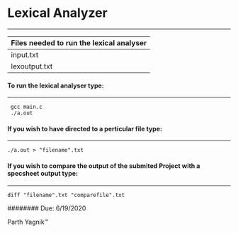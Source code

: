 # Lexical Analyzer
---


 Files needed to run the lexical analyser|
 ----------------------------------------|
 input.txt |
 lexoutput.txt|
 


#### To run the lexical analyser type:
---

``` 
 gcc main.c
 ./a.out
```

#### If you wish to have directed to a perticular file type:
---
```
./a.out > "filename".txt
```
#### If you wish to compare the output of the submited Project with a specsheet output type:
---
```
diff "filename".txt "comparefile".txt
```
######## Due: 6/19/2020
<p>Parth Yagnik&trade;<p>
